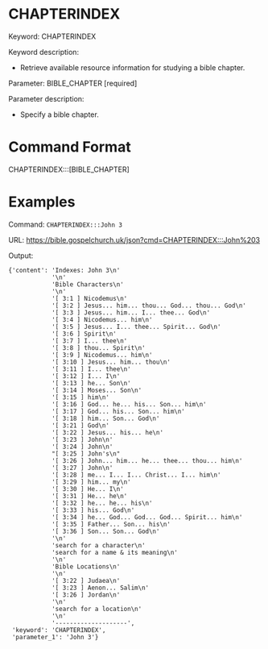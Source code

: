 # CHAPTERINDEX

Keyword: CHAPTERINDEX

Keyword description:

* Retrieve available resource information for studying a bible chapter.

Parameter: BIBLE_CHAPTER [required]

Parameter description:

* Specify a bible chapter.

# Command Format

CHAPTERINDEX:::[BIBLE_CHAPTER]

# Examples

Command: `CHAPTERINDEX:::John 3`

URL: https://bible.gospelchurch.uk/json?cmd=CHAPTERINDEX:::John%203

Output:

```
{'content': 'Indexes: John 3\n'
            '\n'
            'Bible Characters\n'
            '\n'
            '[ 3:1 ] Nicodemus\n'
            '[ 3:2 ] Jesus... him... thou... God... thou... God\n'
            '[ 3:3 ] Jesus... him... I... thee... God\n'
            '[ 3:4 ] Nicodemus... him\n'
            '[ 3:5 ] Jesus... I... thee... Spirit... God\n'
            '[ 3:6 ] Spirit\n'
            '[ 3:7 ] I... thee\n'
            '[ 3:8 ] thou... Spirit\n'
            '[ 3:9 ] Nicodemus... him\n'
            '[ 3:10 ] Jesus... him... thou\n'
            '[ 3:11 ] I... thee\n'
            '[ 3:12 ] I... I\n'
            '[ 3:13 ] he... Son\n'
            '[ 3:14 ] Moses... Son\n'
            '[ 3:15 ] him\n'
            '[ 3:16 ] God... he... his... Son... him\n'
            '[ 3:17 ] God... his... Son... him\n'
            '[ 3:18 ] him... Son... God\n'
            '[ 3:21 ] God\n'
            '[ 3:22 ] Jesus... his... he\n'
            '[ 3:23 ] John\n'
            '[ 3:24 ] John\n'
            "[ 3:25 ] John's\n"
            '[ 3:26 ] John... him... he... thee... thou... him\n'
            '[ 3:27 ] John\n'
            '[ 3:28 ] me... I... I... Christ... I... him\n'
            '[ 3:29 ] him... my\n'
            '[ 3:30 ] He... I\n'
            '[ 3:31 ] He... he\n'
            '[ 3:32 ] he... he... his\n'
            '[ 3:33 ] his... God\n'
            '[ 3:34 ] he... God... God... God... Spirit... him\n'
            '[ 3:35 ] Father... Son... his\n'
            '[ 3:36 ] Son... Son... God\n'
            '\n'
            'search for a character\n'
            'search for a name & its meaning\n'
            '\n'
            'Bible Locations\n'
            '\n'
            '[ 3:22 ] Judaea\n'
            '[ 3:23 ] Aenon... Salim\n'
            '[ 3:26 ] Jordan\n'
            '\n'
            'search for a location\n'
            '\n'
            '--------------------',
 'keyword': 'CHAPTERINDEX',
 'parameter_1': 'John 3'}
```
